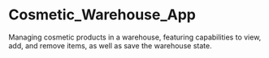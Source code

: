 # Cosmetic_Warehouse_App
Managing cosmetic products in a warehouse, featuring capabilities to view, add, and remove items, as well as save the warehouse state.
